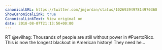 ```yaml
---
canonicalURL: https://twitter.com/jmjordan/status/1026939497814970368
ShowCanonicalLink: true
CanonicalLinkText: View original on
date: 2018-08-07T21:13:50+00:00
---
```

RT @evilhag: Thousands of people are still without power in #PuertoRico. This is now the longest blackout in American history! They need he…